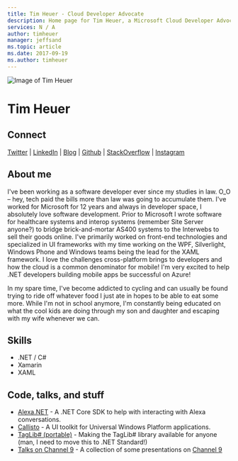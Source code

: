 ```yaml
---
title: Tim Heuer - Cloud Developer Advocate
description: Home page for Tim Heuer, a Microsoft Cloud Developer Advocate
services: N / A
author: timheuer
manager: jeffsand
ms.topic: article
ms.date: 2017-09-19
ms.author: timheuer
---
```


![Image of Tim Heuer](media/profiles/tim-heuer.png)

# Tim Heuer

## Connect
[Twitter](https://twitter.com/timheuer) | [LinkedIn](https://linkedin.com/in/timheuer) | [Blog](http://timheuer.com/blog/) | [Github](https://github.com/timheuer) | [StackOverflow](https://stackoverflow.com/users/705/tim-heuer) | [Instagram](https://www.instagram.com/timheuer)

## About me

I've been working as a software developer ever since my studies in law. O_O – hey, tech paid the bills more than law was going to accumulate them.  I've worked for Microsoft for 12 years and always in developer space, I absolutely love software development.  Prior to Microsoft I wrote software for healthcare systems and interop systems (remember Site Server anyone?) to bridge brick-and-mortar AS400 systems to the Interwebs to sell their goods online.  I've primarily worked on front-end technologies and specialized in UI frameworks with my time working on the WPF, Silverlight, Windows Phone and Windows teams being the lead for the XAML framework.  I love the challenges cross-platform brings to developers and how the cloud is a common denominator for mobile!  I'm very excited to help .NET developers building mobile apps be successful on Azure! 

In my spare time, I've become addicted to cycling and can usually be found trying to ride off whatever food I just ate in hopes to be able to eat some more.  While I'm not in school anymore, I'm constantly being educated on what the cool kids are doing through my son and daughter and escaping with my wife whenever we can.

## Skills

* .NET / C#
* Xamarin
* XAML

## Code, talks, and stuff

* [Alexa.NET](https://github.com/timheuer/alexa-skills-dotnet) - A .NET Core SDK to help with interacting with Alexa conversations.
* [Callisto](https://github.com/timheuer/callisto) - A UI toolkit for Universal Windows Platform applications.
* [TagLib# (portable)](https://github.com/timheuer/taglib-sharp-portable) - Making the TagLib# library available for anyone (man, I need to move this to .NET Standard!)
* [Talks on Channel 9](https://channel9.msdn.com/Events/Speakers/Tim-Heuer) - A collection of some presentations on [Channel 9](http://channel9.msdn.com)
